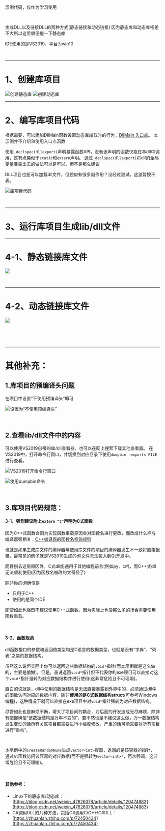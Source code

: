 示例代码，仅作为学习使用

<br>

生成DLL以及链接DLL的两种方式(静态链接和动态链接)
因为静态库和动态库相差不大所以这里顺便提一下静态库

IDE使用的是VS2019，平台为win10

<br>

***

# 1、创建库项目
![创建静态库](./图文说明/1.png)
![创建动态库](./图文说明/2.png)



***

# 2、编写库项目代码
根据需要，可以添加DllMain函数设置动态库加载时的行为：[DllMain 入口点](https://learn.microsoft.com/zh-cn/windows/win32/dlls/dllmain)。
本示例并不介绍和使用入口点函数

使用``_declspec(dllexport)``声明暴露函数API，没有该声明的函数仅能在本dll中调用，这有点类似于``static``和``extern``声明。
通过``_declspec(dllexport)``将dll的全局变量暴露出去的做法可以是可以，但不是那么建议

DLL项目也是可以加载dll文件，但貌似有很多副作用？没经过测试，这里暂按不表。

![库项目代码](./图文说明/3.png)

<br>

***

# 3、运行库项目生成lib/dll文件

***

# 4-1、静态链接库文件

![](./图文说明/4.png)



<br>

***


# 4-2、动态链接库文件

![](./图文说明/5.png)

<br>
<br>
<br>

***


# 其他补充：

## 1.库项目的预编译头问题
在项目中设置“不使用预编译头”即可

![设置为“不使用预编译头”](./图文说明/6.png)


<br>

## 2.查看lib/dll文件中的内容
可以使用VS2019自带的lib/dll查看器，也可以在网上搜索下载其他查看器。
在VS2019中，打开命令行窗口，并切换到对应目录下使用``dumpbin -exports FILE``进行查看。

![VS2019打开命令行窗口](./图文说明/7-1.png)

![使用dumpbin命令](./图文说明/7-2.png)


<br>

## 3.库项目代码规范：

#### 3-1、强烈建议附上``extern "C"``声明为C式函数

因为C++式函数会因为实现函数重载原因会对函数名进行更改，而改成什么样与编译器强相关：[C++编译器的函数名修饰规则](https://www.cnblogs.com/yxysuanfa/p/6984895.html)<br>


也就是如果生成库文件的编译器与使用库文件的项目的编译器发生不一致将直接报错，最常见的例子就是VS2019生成的dll文件无法投入到Qt开发中。

而且刨去这层原因外，C式dll能通用于其他编程语言(例如py、c#)，而C++式dll无法顺利使用(因为函数名被改的太奇怪了)<br>

除非你的dll确信是
- 只用于C++
- 使用的是同个IDE

即使如此也强烈不建议使用C++式函数，因为实际上也没那么多的场合需要使用函数重载。

<br>

#### 3-2、函数规范

dll函数接口的参数和返回值类型均是C语言的数据类型，也就是没有“字典”、“列表”之类的数据结构。

虽然这么说但实际上你可以返回这些数据结构的``void*``指针(而本示例就是这么做的，主要是偷懒)，但是，虽说返回``void*``指针但不代表你的exe项目可以直接对这个``void*``指针强转为对应数据结构并进行使用(这非常危险且不可理喻)。

直白的说就是，dll中使用的数据结构是无法直接暴露到外界中的，必须通过dll中的函数访问对应的数据内容，除非**使用的是C式数据结构struct**(可参考Windows编程)，这种情况下就可以直接在exe项目中对``void*``指针强转为对应数据结构。

尽管如此也是麻烦不断，增大了项目间的耦合，对后面的开发造成无尽麻烦，除非有把握确信“该数据结构是万年不变的”，要不然也是不建议这么做，万一数据结构发生变动的话所有关联项目都需要进行小幅度修改，严重的话可能需要对所有项目进行“重构”。

<br>

本示例中的``CreateRandomNums``生成``vector<int>``容器，返回的是该容器的指针，
通过``At``函数访问该容器的对应数据(而不是强转为``vector<int>*``，再次强调，这非常危险且不可理喻)。


<br>

#### 其他参考：
- Linux下的静态库/动态库：[https://blog.csdn.net/weixin_47826078/article/details/120474883](https://blog.csdn.net/weixin_47826078/article/details/120474883)
- C#调用DLL的几种方法，包括C#调用C\C++\C#DLL：[https://zhuanlan.zhihu.com/p/72450434](https://zhuanlan.zhihu.com/p/72450434)
<br>

